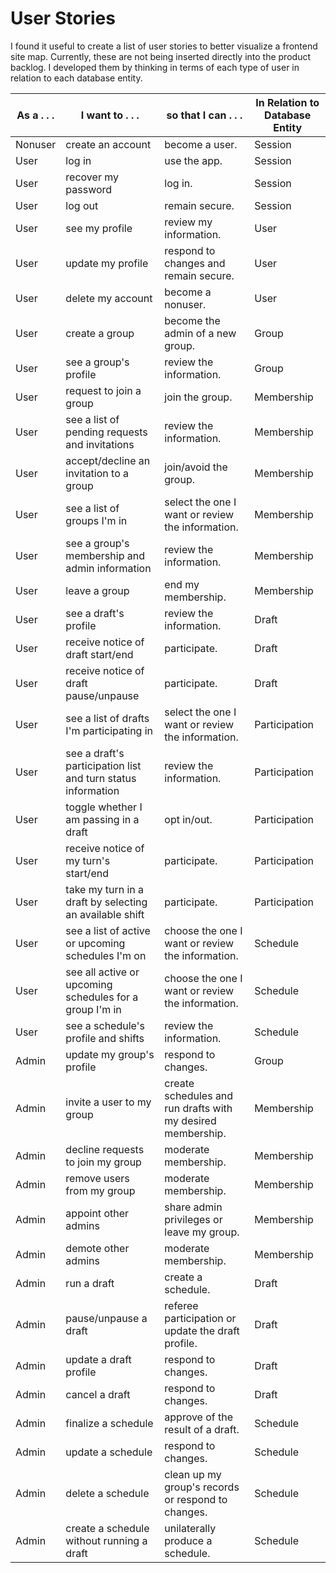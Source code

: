# User Stories

I found it useful to create a list of user stories to better visualize a frontend site map. Currently, these are not being inserted directly into the product backlog. I developed them by thinking in terms of each type of user in relation to each database entity.

| As a . . . | I want to . . . | so that I can . . . | In Relation to Database Entity |
|----|----|----|----|
| Nonuser | create an account | become a user. | Session |
| User | log in | use the app. | Session |
| User | recover my password | log in. | Session |
| User | log out | remain secure. | Session |
| User | see my profile | review my information. | User |
| User | update my profile | respond to changes and remain secure. | User |
| User | delete my account | become a nonuser. | User |
| User | create a group | become the admin of a new group. | Group |
| User | see a group's profile | review the information. | Group |
| User | request to join a group | join the group. | Membership |
| User | see a list of pending requests and invitations | review the information. | Membership |
| User | accept/decline an invitation to a group | join/avoid the group. | Membership |
| User | see a list of groups I'm in | select the one I want or review the information. | Membership |
| User | see a group's membership and admin information | review the information. | Membership |
| User | leave a group | end my membership. | Membership |
| User | see a draft's profile | review the information. | Draft |
| User | receive notice of draft start/end | participate. | Draft |
| User | receive notice of draft pause/unpause | participate. | Draft |
| User | see a list of drafts I'm participating in | select the one I want or review the information. | Participation |
| User | see a draft's participation list and turn status information | review the information. | Participation |
| User | toggle whether I am passing in a draft | opt in/out. | Participation |
| User | receive notice of my turn's start/end | participate. | Participation |
| User | take my turn in a draft by selecting an available shift | participate. | Participation |
| User | see a list of active or upcoming schedules I'm on | choose the one I want or review the information. | Schedule |
| User | see all active or upcoming schedules for a group I'm in | choose the one I want or review the information. | Schedule |
| User | see a schedule's profile and shifts | review the information. | Schedule |
| Admin | update my group's profile | respond to changes. | Group |
| Admin | invite a user to my group | create schedules and run drafts with my desired membership. | Membership |
| Admin | decline requests to join my group | moderate membership. | Membership |
| Admin | remove users from my group | moderate membership. | Membership |
| Admin | appoint other admins | share admin privileges or leave my group. | Membership |
| Admin | demote other admins | moderate membership. | Membership |
| Admin | run a draft | create a schedule. | Draft |
| Admin | pause/unpause a draft | referee participation or update the draft profile. | Draft |
| Admin | update a draft profile | respond to changes. | Draft |
| Admin | cancel a draft | respond to changes. | Draft |
| Admin | finalize a schedule | approve of the result of a draft. | Schedule |
| Admin | update a schedule | respond to changes. | Schedule |
| Admin | delete a schedule | clean up my group's records or respond to changes. | Schedule |
| Admin | create a schedule without running a draft | unilaterally produce a schedule. | Schedule |
